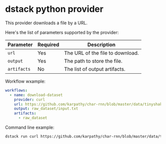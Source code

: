# dstack python provider

This provider downloads a file by a URL.

Here's the list of parameters supported by the provider:

| Parameter     | Required | Description                      |
|---------------|----------|----------------------------------|
| `url`         | Yes      | The URL of the file to download. |
| `output`      | Yes      | The path to store the file.      |
| `artifacts`   | No       | The list of output artifacts.    |

Workflow wxample:

```yaml
workflows:
  - name: download-dataset
    provider: curl
    url: https://github.com/karpathy/char-rnn/blob/master/data/tinyshakespeare/input.txt
    output: raw_dataset/input.txt
    artifacts:
      - raw_dataset
```

Command line example:

```bash
dstack run curl https://github.com/karpathy/char-rnn/blob/master/data/tinyshakespeare/input.txt -o raw_dataset/input.txt --artifact raw_dataset
```